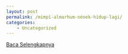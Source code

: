```yaml
---
layout: post
permalink: /mimpi-almarhum-nenek-hidup-lagi/
categories:
    - Uncategorized
---
```


[Baca Selengkapnya](/03)